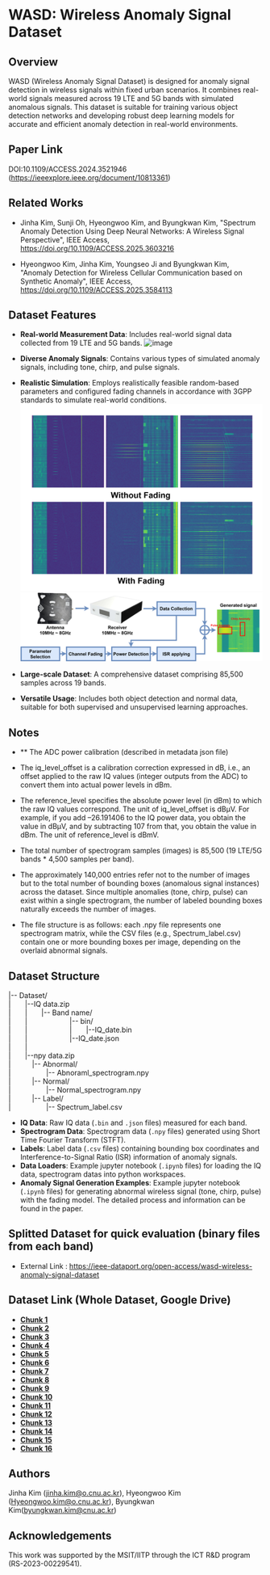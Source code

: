 
# WASD: Wireless Anomaly Signal Dataset

## Overview

WASD (Wireless Anomaly Signal Dataset) is designed for anomaly signal detection in wireless signals within fixed urban scenarios. It combines real-world signals measured across 19 LTE and 5G bands with simulated anomalous signals. This dataset is suitable for training various object detection networks and developing robust deep learning models for accurate and efficient anomaly detection in real-world environments.

## Paper Link
DOI:10.1109/ACCESS.2024.3521946 (https://ieeexplore.ieee.org/document/10813361)

## Related Works 
* Jinha Kim, Sunji Oh, Hyeongwoo Kim, and Byungkwan Kim, "Spectrum Anomaly Detection Using Deep Neural Networks: A Wireless Signal Perspective", IEEE Access, https://doi.org/10.1109/ACCESS.2025.3603216
  
* Hyeongwoo Kim, Jinha Kim, Youngseo Ji and Byungkwan Kim, "Anomaly Detection for Wireless Cellular Communication based on Synthetic Anomaly", IEEE Access, https://doi.org/10.1109/ACCESS.2025.3584113 

## Dataset Features

* **Real-world Measurement Data**: Includes real-world signal data collected from 19 LTE and 5G bands.
![image](./images/band_example.png)

* **Diverse Anomaly Signals**: Contains various types of simulated anomaly signals, including tone, chirp, and pulse signals.
* **Realistic Simulation**: Employs realistically feasible random-based parameters and configured fading channels in accordance with 3GPP standards to simulate real-world conditions.
![image](./images/fading_data_example.png)
![image](./images/data_synthesis.png)

* **Large-scale Dataset**: A comprehensive dataset comprising 85,500 samples across 19 bands.
* **Versatile Usage**: Includes both object detection and normal data, suitable for both supervised and unsupervised learning approaches.



## Notes 
* ** The ADC power calibration (described in metadata json file)
* The iq_level_offset is a calibration correction expressed in dB, i.e., an offset applied to the raw IQ values (integer outputs from the ADC) to convert them into actual power levels in dBm.
* The reference_level specifies the absolute power level (in dBm) to which the raw IQ values correspond. The unit of iq_level_offset is dBµV. For example, if you add –26.191406 to the IQ power data, you obtain the value in dBµV, and by subtracting 107 from that, you obtain the value in dBm. The unit of reference_level is dBmV.

* The total number of spectrogram samples (images) is 85,500 (19 LTE/5G bands * 4,500 samples per band).
* The approximately 140,000 entries refer not to the number of images but to the total number of bounding boxes (anomalous signal instances) across the dataset. Since multiple anomalies (tone, chirp, pulse) can exist within a single spectrogram, the number of labeled bounding boxes naturally exceeds the number of images.
* The file structure is as follows: each .npy file represents one spectrogram matrix, while the CSV files (e.g., Spectrum_label.csv) contain one or more bounding boxes per image, depending on the overlaid abnormal signals.

  
## Dataset Structure
|-- Dataset/   
|  |--IQ data.zip  
|  |  |-- Band name/  
|  |      |-- bin/  
|  |      |  |--IQ_date.bin  
|  |      |--IQ_date.json  
|  |    
|  |--npy data.zip   
|   |-- Abnormal/   
|     |-- Abnoraml_spectrogram.npy   
|   |-- Normal/   
|     |-- Normal_spectrogram.npy   
|   |-- Label/   
|     |-- Spectrum_label.csv   

* **IQ Data**: Raw IQ data (`.bin` and `.json` files) measured for each band.
* **Spectrogram Data**: Spectrogram data (`.npy` files) generated using Short Time Fourier Transform (STFT).
* **Labels**: Label data (`.csv` files) containing bounding box coordinates and Interference-to-Signal Ratio (ISR) information of anomaly signals.
* **Data Loaders**: Example jupyter notebook (`.ipynb` files) for loading the IQ data, spectrogram datas into python workspaces.
* **Anomaly Signal Generation Examples**: Example jupyter notebook (`.ipynb` files) for generating abnormal wireless signal (tone, chirp, pulse) with the fading model. The detailed process and information can be found in the paper.

## Splitted Dataset for quick evaluation (binary files from each band)

* External Link : https://ieee-dataport.org/open-access/wasd-wireless-anomaly-signal-dataset

## Dataset Link (Whole Dataset, Google Drive)

* [**Chunk 1**](https://drive.google.com/file/d/1055_Mqq3iJJLVsYirFbKue0vz0quemtd/view?usp=drive_link)
* [**Chunk 2**](https://drive.google.com/file/d/1upenUkhVKsFYPYQg494ShImL_CmGgNYz/view?usp=drive_link)
* [**Chunk 3**](https://drive.google.com/file/d/1-7em96OKb4u4f3bOmnKWqq0iEe4bD19L/view?usp=drive_link)
* [**Chunk 4**](https://drive.google.com/file/d/1-8aqUargGx4K7RKx2O1rs-8s2_fH_AcW/view?usp=drive_link)
* [**Chunk 5**](https://drive.google.com/file/d/1-CE2wfaSP_YbT407otkhS8055aF7o4WQ/view?usp=drive_link)
* [**Chunk 6**](https://drive.google.com/file/d/1-PAfbavHwuxadLDEGF_Z-1L98mA8PON_/view?usp=drive_link)
* [**Chunk 7**](https://drive.google.com/file/d/1-PDV_f4nPDJ8e_lfiNmcwHo3THlPvyU2/view?usp=drive_link)
* [**Chunk 8**](https://drive.google.com/file/d/1-U_sTYDjCbRbm5eeK006iardzKrBWin0/view?usp=drive_link)
* [**Chunk 9**](https://drive.google.com/file/d/1-Wi8xFGUZfHc9TYjzXKi2fwf7x1m7Ohu/view?usp=drive_link)
* [**Chunk 10**](https://drive.google.com/file/d/1-_B0sLQ61jJpMn6cOZ0_IMfJ0hRTctiV/view?usp=drive_link)
* [**Chunk 11**](https://drive.google.com/file/d/1-mD1_fsuGHbCXHD1qJWSJWNJdu_-boMZ/view?usp=drive_link)
* [**Chunk 12**](https://drive.google.com/file/d/1-o3vpVnyXtH7Sn1XTrh9qWsm7YEDlYzg/view?usp=drive_link)
* [**Chunk 13**](https://drive.google.com/file/d/1-p11FzRVo39UbC3hmNvJ7kRCb3cjzpKS/view?usp=drive_link)
* [**Chunk 14**](https://drive.google.com/file/d/1-q3CHKay2m4rYgQmyqq6iri1yTxzM08M/view?usp=drive_link)
* [**Chunk 15**](https://drive.google.com/file/d/1-tBtRYcj7R8eSEEjfwogvL5LjMy_Az3i/view?usp=drive_link)
* [**Chunk 16**](https://drive.google.com/file/d/1-wrPQnoMvevT5XlLmAoMzeUeiuodpftp/view?usp=drive_link)



## Authors
Jinha Kim (jinha.kim@o.cnu.ac.kr), Hyeongwoo Kim (Hyeongwoo.kim@o.cnu.ac.kr), Byungkwan Kim(byungkwan.kim@cnu.ac.kr)

## Acknowledgements
This work was supported by the MSIT/IITP through the ICT R&D program (RS-2023-00229541).
